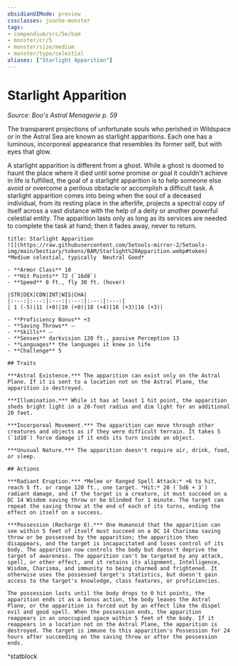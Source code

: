 ```yaml
---
obsidianUIMode: preview
cssclasses: json5e-monster
tags:
- compendium/src/5e/bam
- monster/cr/5
- monster/size/medium
- monster/type/celestial
aliases: ["Starlight Apparition"]
---
```

# Starlight Apparition
*Source: Boo's Astral Menagerie p. 59*  

The transparent projections of unfortunate souls who perished in Wildspace or in the Astral Sea are known as starlight apparitions. Each one has a luminous, incorporeal appearance that resembles its former self, but with eyes that glow.

A starlight apparition is different from a ghost. While a ghost is doomed to haunt the place where it died until some promise or goal it couldn't achieve in life is fulfilled, the goal of a starlight apparition is to help someone else avoid or overcome a perilous obstacle or accomplish a difficult task. A starlight apparition comes into being when the soul of a deceased individual, from its resting place in the afterlife, projects a spectral copy of itself across a vast distance with the help of a deity or another powerful celestial entity. The apparition lasts only as long as its services are needed to complete the task at hand; then it fades away, never to return.

```ad-statblock
title: Starlight Apparition
![](https://raw.githubusercontent.com/5etools-mirror-2/5etools-img/main/bestiary/tokens/BAM/Starlight%20Apparition.webp#token)
*Medium celestial, typically  Neutral Good*

- **Armor Class** 10 
- **Hit Points** 72 (`16d8`)
- **Speed** 0 ft., fly 30 ft. (hover)

|STR|DEX|CON|INT|WIS|CHA|
|:---:|:---:|:---:|:---:|:---:|:---:|
| 1 (-5)|11 (+0)|10 (+0)|18 (+4)|16 (+3)|16 (+3)|

- **Proficiency Bonus** +3
- **Saving Throws** ⏤
- **Skills** ⏤
- **Senses** darkvision 120 ft., passive Perception 13
- **Languages** the languages it knew in life
- **Challenge** 5

## Traits

***Astral Existence.*** The apparition can exist only on the Astral Plane. If it is sent to a location not on the Astral Plane, the apparition is destroyed.

***Illumination.*** While it has at least 1 hit point, the apparition sheds bright light in a 20-foot radius and dim light for an additional 20 feet.

***Incorporeal Movement.*** The apparition can move through other creatures and objects as if they were difficult terrain. It takes 5 (`1d10`) force damage if it ends its turn inside an object.

***Unusual Nature.*** The apparition doesn't require air, drink, food, or sleep.

## Actions

***Radiant Eruption.*** *Melee or Ranged Spell Attack:* +6 to hit, reach 5 ft. or range 120 ft., one target. *Hit:* 20 (`5d6 + 3`) radiant damage, and if the target is a creature, it must succeed on a DC 14 Wisdom saving throw or be blinded for 1 minute. The target can repeat the saving throw at the end of each of its turns, ending the effect on itself on a success.

***Possession (Recharge 6).*** One Humanoid that the apparition can see within 5 feet of itself must succeed on a DC 14 Charisma saving throw or be possessed by the apparition; the apparition then disappears, and the target is incapacitated and loses control of its body. The apparition now controls the body but doesn't deprive the target of awareness. The apparition can't be targeted by any attack, spell, or other effect, and it retains its alignment, Intelligence, Wisdom, Charisma, and immunity to being charmed and frightened. It otherwise uses the possessed target's statistics, but doesn't gain access to the target's knowledge, class features, or proficiencies.

The possession lasts until the body drops to 0 hit points, the apparition ends it as a bonus action, the body leaves the Astral Plane, or the apparition is forced out by an effect like the dispel evil and good spell. When the possession ends, the apparition reappears in an unoccupied space within 5 feet of the body. If it reappears in a location not on the Astral Plane, the apparition is destroyed. The target is immune to this apparition's Possession for 24 hours after succeeding on the saving throw or after the possession ends.
```
^statblock